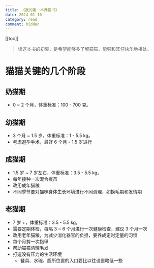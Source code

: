 ```yaml
---
title: 《我的第一本养猫书》
date: 2024-01-10
category: read
comment: hidden
---
```


[[toc]]

> 读这本书的初衷，是希望能够多了解猫猫，能够和旺仔快乐地相处。


# 猫猫关键的几个阶段

## 奶猫期

- 0 ~ 2 个月，体重标准：100 - 700 克。

## 幼猫期

- 3 个月 ~ 1.5 岁，体重标准：1 - 5.5 kg。
- 考虑避孕手术，最好 6 个月 - 1.5 岁进行

## 成猫期

- 1.5 岁 ~ 7 岁左右，体重标准：3.5 - 5.5 kg。
- 每年接种一次混合疫苗
- 改用成年猫粮
- 不同季节要对猫咪身体生长环境进行不同调理，如换毛期和发情期

## 老猫期
- 7 岁 +，体重标准：3.5 - 5.5 kg。
- 需要定期体检，每隔 3 ~ 6 个月进行一次健康检查，建议 3 个月一次
- 改用老年猫粮，为减少消化器官的负担，要养成定时定量的习惯
- 每个月剪一次指甲
- 帮助猫猫清理毛发
- 打造没有压力的生活环境
  - 餐具、水碗、厕所位置的入口要比以往设置略低一些

